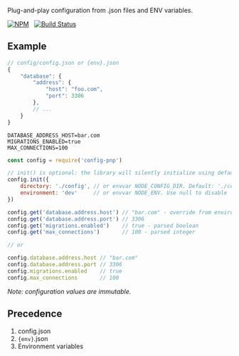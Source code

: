 Plug-and-play configuration from .json files and ENV variables.

[![NPM](https://nodei.co/npm/config-pnp.svg)](https://nodei.co/npm/config-pnp/)&nbsp;&nbsp;
[![Build Status](https://travis-ci.com/marius321967/config-pnp.svg?branch=master)](https://travis-ci.com/marius321967/config-pnp)

## Example

```js
// config/config.json or {env}.json
{
    "database": {
        "address": {
            "host": "foo.com",
            "port": 3306
        },
        // ...
    }
}
```

```
DATABASE_ADDRESS_HOST=bar.com
MIGRATIONS_ENABLED=true
MAX_CONNECTIONS=100
```

```js
const config = require('config-pnp')

// init() is optional: the library will silently initialize using defaults with first configuration retrieval
config.init({
    directory: './config', // or envvar NODE_CONFIG_DIR. Default: './config'. Absolute or relative
    environment: 'dev'     // or envvar NODE_ENV. Use null to disable
})

config.get('database.address.host') // "bar.com" - override from environment variable
config.get('database.address.port') // 3306
config.get('migrations.enabled')    // true - parsed boolean
config.get('max_connections')       // 100 - parsed integer

// or

config.database.address.host // "bar.com"
config.database.address.port // 3306
config.migrations.enabled    // true
config.max_connections       // 100
```

*Note: configuration values are immutable.*

## Precedence
1. config.json
2. `{env}`.json
3. Environment variables
